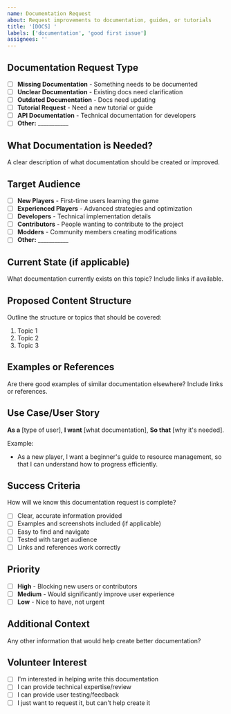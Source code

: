 ```yaml
---
name: Documentation Request
about: Request improvements to documentation, guides, or tutorials
title: '[DOCS] '
labels: ['documentation', 'good first issue']
assignees: ''
---
```


## Documentation Request Type
- [ ] **Missing Documentation** - Something needs to be documented
- [ ] **Unclear Documentation** - Existing docs need clarification
- [ ] **Outdated Documentation** - Docs need updating
- [ ] **Tutorial Request** - Need a new tutorial or guide
- [ ] **API Documentation** - Technical documentation for developers
- [ ] **Other:** ___________

## What Documentation is Needed?
A clear description of what documentation should be created or improved.

## Target Audience
- [ ] **New Players** - First-time users learning the game
- [ ] **Experienced Players** - Advanced strategies and optimization
- [ ] **Developers** - Technical implementation details
- [ ] **Contributors** - People wanting to contribute to the project
- [ ] **Modders** - Community members creating modifications
- [ ] **Other:** ___________

## Current State (if applicable)
What documentation currently exists on this topic? Include links if available.

## Proposed Content Structure
Outline the structure or topics that should be covered:
1. Topic 1
2. Topic 2
3. Topic 3

## Examples or References
Are there good examples of similar documentation elsewhere? Include links or references.

## Use Case/User Story
**As a** [type of user],
**I want** [what documentation],
**So that** [why it's needed].

Example:
- As a new player, I want a beginner's guide to resource management, so that I can understand how to progress efficiently.

## Success Criteria
How will we know this documentation request is complete?
- [ ] Clear, accurate information provided
- [ ] Examples and screenshots included (if applicable)
- [ ] Easy to find and navigate
- [ ] Tested with target audience
- [ ] Links and references work correctly

## Priority
- [ ] **High** - Blocking new users or contributors
- [ ] **Medium** - Would significantly improve user experience
- [ ] **Low** - Nice to have, not urgent

## Additional Context
Any other information that would help create better documentation?

## Volunteer Interest
- [ ] I'm interested in helping write this documentation
- [ ] I can provide technical expertise/review
- [ ] I can provide user testing/feedback
- [ ] I just want to request it, but can't help create it